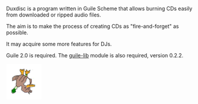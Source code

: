 Duxdisc is a program written in Guile Scheme that allows burning CDs easily from
downloaded or ripped audio files.

The aim is to make the process of creating CDs as "fire-and-forget" as possible.

It may acquire some more features for DJs.

Guile 2.0 is required.  The
[guile-lib](http://www.nongnu.org/guile-lib/) module is also required,
version 0.2.2.

![DUX used CUT!](https://raw.githubusercontent.com/amoe/duxdisc/master/misc/Spin%20Dux.gif)
